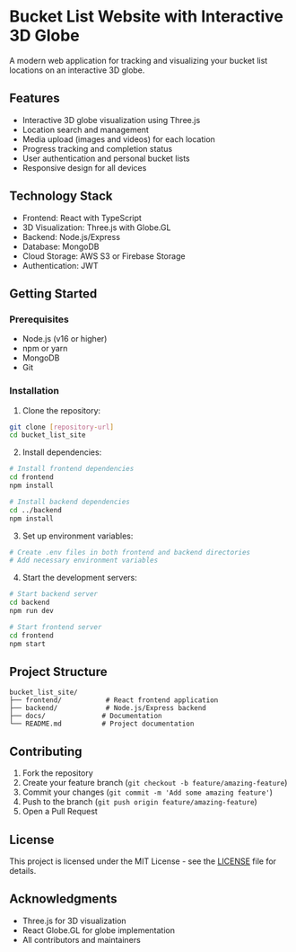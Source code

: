 # Bucket List Website with Interactive 3D Globe

A modern web application for tracking and visualizing your bucket list locations on an interactive 3D globe.

## Features

- Interactive 3D globe visualization using Three.js
- Location search and management
- Media upload (images and videos) for each location
- Progress tracking and completion status
- User authentication and personal bucket lists
- Responsive design for all devices

## Technology Stack

- Frontend: React with TypeScript
- 3D Visualization: Three.js with Globe.GL
- Backend: Node.js/Express
- Database: MongoDB
- Cloud Storage: AWS S3 or Firebase Storage
- Authentication: JWT

## Getting Started

### Prerequisites

- Node.js (v16 or higher)
- npm or yarn
- MongoDB
- Git

### Installation

1. Clone the repository:
```bash
git clone [repository-url]
cd bucket_list_site
```

2. Install dependencies:
```bash
# Install frontend dependencies
cd frontend
npm install

# Install backend dependencies
cd ../backend
npm install
```

3. Set up environment variables:
```bash
# Create .env files in both frontend and backend directories
# Add necessary environment variables
```

4. Start the development servers:
```bash
# Start backend server
cd backend
npm run dev

# Start frontend server
cd frontend
npm start
```

## Project Structure

```
bucket_list_site/
├── frontend/           # React frontend application
├── backend/            # Node.js/Express backend
├── docs/              # Documentation
└── README.md          # Project documentation
```

## Contributing

1. Fork the repository
2. Create your feature branch (`git checkout -b feature/amazing-feature`)
3. Commit your changes (`git commit -m 'Add some amazing feature'`)
4. Push to the branch (`git push origin feature/amazing-feature`)
5. Open a Pull Request

## License

This project is licensed under the MIT License - see the [LICENSE](LICENSE) file for details.

## Acknowledgments

- Three.js for 3D visualization
- React Globe.GL for globe implementation
- All contributors and maintainers 